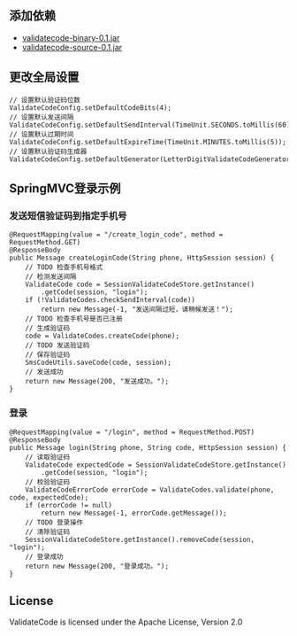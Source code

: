 ## 添加依赖
- [validatecode-binary-0.1.jar](https://raw.githubusercontent.com/ffpy/ValidateCode/master/downloads/validatecode-binary-0.1.jar)
- [validatecode-source-0.1.jar](https://raw.githubusercontent.com/ffpy/ValidateCode/master/downloads/validatecode-source-0.1.jar)

## 更改全局设置
```
// 设置默认验证码位数
ValidateCodeConfig.setDefaultCodeBits(4);
// 设置默认发送间隔
ValidateCodeConfig.setDefaultSendInterval(TimeUnit.SECONDS.toMillis(60));
// 设置默认过期时间
ValidateCodeConfig.setDefaultExpireTime(TimeUnit.MINUTES.toMillis(5));
// 设置默认验证码生成器
ValidateCodeConfig.setDefaultGenerator(LetterDigitValidateCodeGenerator.getInstance());
```

## SpringMVC登录示例
### 发送短信验证码到指定手机号
```
@RequestMapping(value = "/create_login_code", method = RequestMethod.GET)
@ResponseBody
public Message createLoginCode(String phone, HttpSession session) {
	// TODO 检查手机号格式
	// 检测发送间隔
	ValidateCode code = SessionValidateCodeStore.getInstance()
		.getCode(session, "login");
	if (!ValidateCodes.checkSendInterval(code))
		return new Message(-1, "发送间隔过短，请稍候发送！");
	// TODO 检查手机号是否已注册
	// 生成验证码
	code = ValidateCodes.createCode(phone);
	// TODO 发送验证码
	// 保存验证码
	SmsCodeUtils.saveCode(code, session);
	// 发送成功
	return new Message(200, "发送成功。");
}
```

### 登录
```
@RequestMapping(value = "/login", method = RequestMethod.POST)
@ResponseBody
public Message login(String phone, String code, HttpSession session) {
	// 读取验证码
	ValidateCode expectedCode = SessionValidateCodeStore.getInstance()
		.getCode(session, "login");
	// 校验验证码
	ValidateCodeErrorCode errorCode = ValidateCodes.validate(phone, code, expectedCode);
	if (errorCode != null)
		return new Message(-1, errorCode.getMessage());
	// TODO 登录操作
	// 清除验证码
	SessionValidateCodeStore.getInstance().removeCode(session, "login");
	// 登录成功
	return new Message(200, "登录成功。");
}
```

## License
ValidateCode is licensed under the Apache License, Version 2.0 
